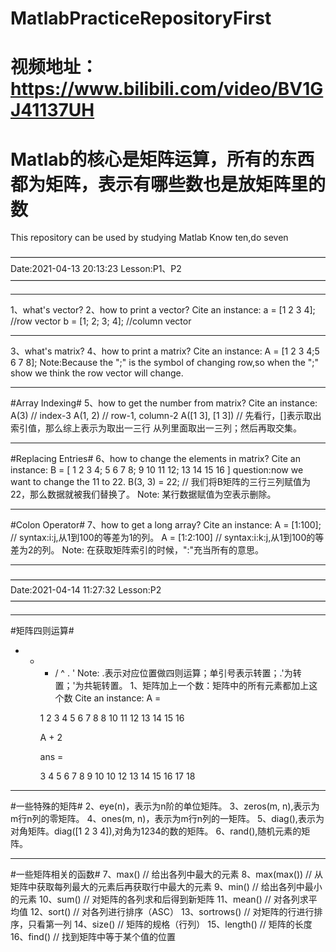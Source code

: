 # MatlabPracticeRepositoryFirst
# 视频地址：https://www.bilibili.com/video/BV1GJ41137UH
# Matlab的核心是矩阵运算，所有的东西都为矩阵，表示有哪些数也是放矩阵里的数
This repository can be used by studying Matlab
Know ten,do seven

————————————————————————————————————
Date:2021-04-13 20:13:23
Lesson:P1、P2
————————————————————————————————————
************************************************************************
1、what's vector?
2、how to print a vector?
Cite an instance:
    a = [1 2 3 4]; //row vector
    b = [1; 2; 3; 4]; //column vector
************************************************************************
3、what's matrix?
4、how to print a matrix?
Cite an instance:
    A = [1 2 3 4;5 6 7 8];
Note:Because the ";" is the symbol of changing row,so when the ";" show we 
think the row vector will change.
************************************************************************
#Array Indexing#
5、how to get the number from matrix?
Cite an instance:
    A(3)    // index-3
    A(1, 2) // row-1, column-2
    A([1 3], [1 3]) // 先看行，[]表示取出索引值，那么综上表示为取出一三行
从列里面取出一三列；然后再取交集。
************************************************************************
#Replacing Entries#
6、how to change the elements in matrix?
Cite an instance:
    B = [
            1 2 3 4;
            5 6 7 8;
            9 10 11 12;
            13 14 15 16
        ]
question:now we want to change the 11 to 22.
    B(3, 3) = 22;   // 我们将B矩阵的三行三列赋值为22，那么数据就被我们替换了。
Note: 某行数据赋值为空表示删除。
************************************************************************
#Colon Operator#
7、how to get a long array?
Cite an instance:
    A = [1:100];    // syntax:i:j,从1到100的等差为1的列。
    A = [1:2:100]   // syntax:i:k:j,从1到100的等差为2的列。
Note: 在获取矩阵索引的时候，":"充当所有的意思。
************************************************************************

————————————————————————————————————
Date:2021-04-14 11:27:32
Lesson:P2
————————————————————————————————————
************************************************************************
#矩阵四则运算#
+ - * / ^ . '
Note: .表示对应位置做四则运算；单引号表示转置；.'为转置；'为共轭转置。
1、矩阵加上一个数：矩阵中的所有元素都加上这个数
Cite an instance:
    A =

     1     2     3     4
     5     6     7     8
     8    10    11    12
    13    14    15    16
    
    A + 2
    
    ans =

     3     4     5     6
     7     8     9    10
    10    12    13    14
    15    16    17    18
************************************************************************
#一些特殊的矩阵#
2、eye(n)，表示为n阶的单位矩阵。
3、zeros(m, n),表示为m行n列的零矩阵。
4、ones(m, n)，表示为m行n列的一矩阵。
5、diag(),表示为对角矩阵。diag([1 2 3 4]),对角为1234的数的矩阵。
6、rand(),随机元素的矩阵。
************************************************************************
#一些矩阵相关的函数#
7、max() // 给出各列中最大的元素
8、max(max())    // 从矩阵中获取每列最大的元素后再获取行中最大的元素
9、min() // 给出各列中最小的元素
10、sum()    // 对矩阵的各列求和后得到新矩阵
11、mean()   // 对各列求平均值
12、sort()   // 对各列进行排序（ASC）
13、sortrows()   // 对矩阵的行进行排序，只看第一列
14、size()   // 矩阵的规格（行列）
15、length() // 矩阵的长度
16、find()   // 找到矩阵中等于某个值的位置